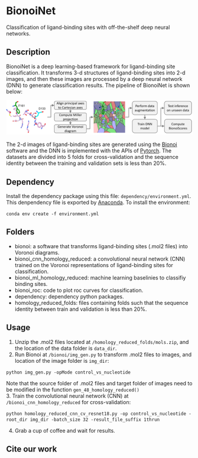 # BionoiNet
Classification of ligand-binding sites with off-the-shelf deep neural networks.
## Description
BionoiNet is a deep learning-based framework for ligand-binding site classification. It transforms 3-d structures of ligand-binding sites into 2-d images, and then these images are processed by a deep neural network (DNN) to generate classification results. The pipeline of BionoiNet is shown below:

![](https://github.com/CSBG-LSU/BionoiNet/blob/master/figures/BionoiNet.PNG)

The 2-d images of ligand-binding sites are generated using the [Bionoi](https://github.com/CSBG-LSU/BionoiNet/tree/master/bionoi) software and the DNN is implemented with the APIs of [Pytorch](https://pytorch.org/). The datasets are divided into 5 folds for cross-validation and the sequence identity between the training and validation sets is less than 20%.

## Dependency
Install the dependency package using this file: ```dependency/environment.yml```. This denpendency file is exported by [Anaconda](https://www.anaconda.com/). To install the environment:
```
conda env create -f environment.yml
```

## Folders
* bionoi: a software that transforms ligand-binding sites (.mol2 files) into Voronoi diagrams.
* bionoi_cnn_homology_reduced: a convolutional neural network (CNN) trained on the Voronoi representations of ligand-binding sites for classification.
* bionoi_ml_homology_reduced: machine learning baselinies to classifiy binding sites.
* bionoi_roc: code to plot roc curves for classification.
* dependency: dependency python packages.
* homology_reduced_folds: files containing folds such that the sequence identity between train and validation is less than 20%.

## Usage
1. Unzip the .mol2 files located at ```/homology_reduced_folds/mols.zip```, and the location of the data folder is ```data_dir```.
2. Run Bionoi at ```/bionoi/img_gen.py``` to transform .mol2 files to images, and location of the image folder is ```img_dir```:   
```
python img_gen.py -opMode control_vs_nucleotide
```   
Note that the source folder of .mol2 files and target folder of images need to be modified in the function ```gen_48_homology_reduced()```   
3. Train the convolutional neural network (CNN) at ```/bionoi_cnn_homology_reduced``` for cross-validation:    
```
python homology_reduced_cnn_cv_resnet18.py -op control_vs_nucleotide -root_dir img_dir -batch_size 32 -result_file_suffix 1thrun
```
4. Grab a cup of coffee and wait for results.

## Cite our work

